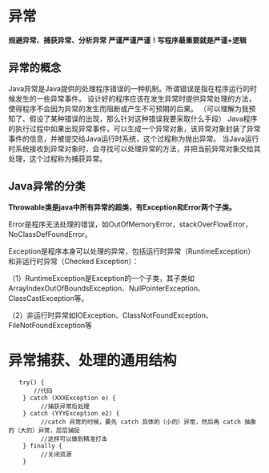 # 异常

**规避异常、捕获异常、分析异常**
**严谨严谨严谨！写程序最重要就是严谨+逻辑**

## 异常的概念
Java异常是Java提供的处理程序错误的一种机制。所谓错误是指在程序运行的时候发生的一些异常事件。
设计好的程序应该在发生异常时提供异常处理的方法，使得程序不会因为异常的发生而阻断或产生不可预期的后果。
（可以理解为我预知了、假设了某种错误的出现，那么针对这种错误我要采取什么手段）
Java程序的执行过程中如果出现异常事件，可以生成一个异常对象，该异常对象封装了异常事件的信息，并被提交给Java运行时系统，这个过程称为抛出异常。
当Java运行时系统接收到异常对象时，会寻找可以处理异常的方法，并把当前异常对象交给其处理，这个过程称为捕获异常。

## Java异常的分类
**Throwable类是java中所有异常的超类，有Exception和Error两个子类。**

Error是程序无法处理的错误，如OutOfMemoryError，stackOverFlowError，NoClassDefFoundError。

Exception是程序本身可以处理的异常，包括运行时异常（RuntimeException）和非运行时异常（Checked Exception）：

（1）RuntimeException是Exception的一个子类，其子类如ArrayIndexOutOfBoundsException、NullPointerException、ClassCastException等。

（2）非运行时异常如IOException、ClassNotFoundException、FileNotFoundException等

# 异常捕获、处理的通用结构

```
   try() {
       //代码
    } catch (XXXException e) {
         //捕获异常后处理
    } catch (YYYException e2) {
         //catch 异常的时候，要先 catch 具体的（小的）异常，然后再 catch 抽象的（大的）异常，层层捕捉
         //这样可以做到精准打击
    } finally {
         //关闭资源
    }

```
       
    